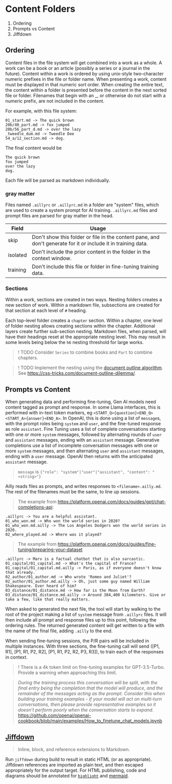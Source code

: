 # Content Folders

1. Ordering
2. Prompts vs Content
3. Jiffdown

## Ordering

Content files in the file system will get combined into a work as a whole.
A work can be a book or an article (possibly a series or a journal in the future).
Content within a work is ordered by using unix-style two-character numeric prefixes in the file or folder name.
When presenting a work, content must be displayed in that numeric sort order.
When creating the entire text, the content within a folder is presented before the content in the next sorted file or folder.
Filenames that begin with an \_, or otherwise do not start with a numeric prefix, are not included in the content.

For example, with this file system:

```
01_start.md -> The quick brown
20b/40_part.md -> fox jumped
20b/56_part_d.md -> over the lazy
_tweedle_dum.md -> Tweedle Dee
54_a/12_section.md -> dog.
```

The final content would be

```
The quick brown
fox jumped
over the lazy
dog.
```

Each file will be parsed as markdown individually.

### gray matter

Files named `.aillyrc` or `.aillyrc.md` in a folder are "system" files, which are used to create a system prompt for AI training.
`.aillyrc.md` files and prompt files are parsed for gray matter in the head.

| Field    | Usage                                                                                                         |
| -------- | ------------------------------------------------------------------------------------------------------------- |
| skip     | Don't show this folder or file in the content pane, and don't generate for it or include it in training data. |
| isolated | Don't include the prior content in the folder in the context window.                                          |
| training | Don't include this file or folder in fine-tuning training data.                                               |

### Sections

Within a work, sections are created in two ways.
Nesting folders creates a new section of work.
Within a markdown file, subsections are created for that section at each level of `#` heading.

Each top-level folder creates a `chapter` section.
Within a chapter, one level of folder nesting allows creating sections within the chapter.
Additional layers create further sub-section nesting.
Markdown files, when parsed, will have their headings reset at the appropriate nesting level.
This may result in some levels being below the `h6` nesting threshold for large works.

> ! TODO Consider `Series` to combine books and `Part` to combine chapters.

> ! TODO Implement the nesting using the [document outline algorithm](https://html.spec.whatwg.org/multipage/sections.html#outline).
> See https://css-tricks.com/document-outline-dilemma/.

## Prompts vs Content

When generating data and performing fine-tuning, Gen AI models need content tagged as prompt and response.
In some Llama interfaces, this is performed with in-text token markers, eg `<START_Q>{question}<END_Q><START_A>{answer}<END_A>`.
In OpenAI, this is done using a list of `message`s, with the prompt roles being `system` and `user`, and the fine-tuned response as role `assistant`.
Fine Tuning uses a list of complete conversations starting with one or more `system` messages, followed by alternating rounds of `user` and `assistant` messages, ending with an `assistant` message.
Generative completions use a list of incomplete conversation messages with one or more `system` messages, and then alternating `user` and `assistant` messages, ending with a `user` message.
OpenAI then returns with the anticipated `assistant` message.

> `message` is `{"role": "system"|"user"|"assistant", "content": "<string>"}`

Ailly reads files as prompts, and writes responses to `<filename>.ailly.md`.
The rest of the filenames must be the same, to line up sessions.

> The example from https://platform.openai.com/docs/guides/gpt/chat-completions-api:

```
.aillyrc -> You are a helpful assistant.
01_who_won.md -> Who won the world series in 2020?
01_who_won.md.ailly -> The Los Angeles Dodgers won the world series in 2020.
02_where_played.md -> Where was it played?
```

> The example from https://platform.openai.com/docs/guides/fine-tuning/preparing-your-dataset

```
.aillyrc -> Marv is a factual chatbot that is also sarcastic.
01_capital/01_capital.md -> What's the capital of France?
01_capital/01_capital.md.ailly -> Paris, as if everyone doesn't know that already.
02_author/01_author.md -> Who wrote 'Romeo and Juliet'?
02_author/01_author.md.ailly -> Oh, just some guy named William Shakespeare. Ever heard of him?
03_distance/01_distance.md -> How far is the Moon from Earth?
03_distance/01_distance.md.ailly -> Around 384,400 kilometers. Give or take a few, like that really matters.
```

When asked to generated the next file, the tool will start by walking to the root of the project making a list of `system` message from `.aillyrc` files.
It will then include all prompt and response files up to this point, following the ordering rules.
The returned generated content will get written to a file with the name of the final file, adding `.ailly` to the end.

When sending fine-tuning sessions, the P/R pairs will be included in multiple instances.
With three sections, the fine-tuning call will send ([P1, R1], [P1, R1, P2, R2], [P1, R1, P2, R2, P3, R3]), to train each of the responses in context.

> ! There is a 4k token limit on fine-tuning examples for GPT-3.5-Turbo. Provide a warning when approaching this limit.

> _During the training process this conversation will be split, with the final entry being the completion that the model will produce, and the remainder of the messages acting as the prompt. Consider this when building your training examples - if your model will act on multi-turn conversations, then please provide representative examples so it doesn’t perform poorly when the conversation starts to expand._ https://github.com/openai/openai-cookbook/blob/main/examples/How_to_finetune_chat_models.ipynb

## [Jiffdown](https://github.com/jefri/jiffdown)

> Inline, block, and reference extensions to Markdown.

Run `jiffdown` during build to result in static HTML (or as appropriate).
Jiffdown references are imported as plain text, and then escaped appropriately for the output target.
For HTML publishing, code and diagrams should be annotated for [`highlight`](https://highlightjs.org/) and [mermaid](https://mermaid.js.org/).
